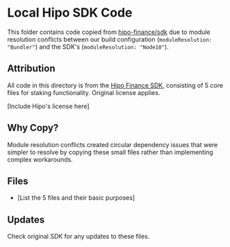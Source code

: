 # Local Hipo SDK Code

This folder contains code copied from [hipo-finance/sdk](https://github.com/hipo-finance/sdk) due to module resolution conflicts between our build configuration (`moduleResolution: "Bundler"`) and the SDK's (`moduleResolution: "Node10"`).

## Attribution
All code in this directory is from the [Hipo Finance SDK](https://github.com/hipo-finance/sdk), consisting of 5 core files for staking functionality. Original license applies.

[Include Hipo's license here]

## Why Copy?
Module resolution conflicts created circular dependency issues that were simpler to resolve by copying these small files rather than implementing complex workarounds.

## Files
- [List the 5 files and their basic purposes]

## Updates
Check original SDK for any updates to these files.